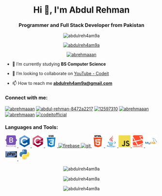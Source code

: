 <h1 align="center">Hi 👋, I'm Abdul Rehman</h1>
<h3 align="center">Programmer and Full Stack Developer from Pakistan</h3>

<p align="center"> <img src="https://komarev.com/ghpvc/?username=abdulreh4am9a&label=Profile%20views&color=0e75b6&style=flat" alt="abdulreh4am9a" /> </p>

<p align="center"> <a href="https://github.com/ryo-ma/github-profile-trophy"><img src="https://github-profile-trophy.vercel.app/?username=abdulreh4am9a" alt="abdulreh4am9a" /></a> </p>

<p align="center"> <a href="https://twitter.com/abrehmaaan" target="blank"><img src="https://img.shields.io/twitter/follow/abrehmaaan?logo=twitter&style=for-the-badge" alt="abrehmaaan" /></a> </p>

- 🌱 I’m currently studying **BS Computer Science**

- 👯 I’m looking to collaborate on [YouTube - Codeit](https://www.youtube.com/c/CodeItOfficial)

- 📫 How to reach me **abdulreh4am9a@gmail.com**

<h3 align="left">Connect with me:</h3>
<p align="left">
<a href="https://twitter.com/abrehmaaan" target="blank"><img align="center" src="https://raw.githubusercontent.com/rahuldkjain/github-profile-readme-generator/master/src/images/icons/Social/twitter.svg" alt="abrehmaaan" height="30" width="40" /></a>
<a href="https://linkedin.com/in/abdul-rehman-8472a2217" target="blank"><img align="center" src="https://raw.githubusercontent.com/rahuldkjain/github-profile-readme-generator/master/src/images/icons/Social/linked-in-alt.svg" alt="abdul-rehman-8472a2217" height="30" width="40" /></a>
<a href="https://stackoverflow.com/users/12597310" target="blank"><img align="center" src="https://raw.githubusercontent.com/rahuldkjain/github-profile-readme-generator/master/src/images/icons/Social/stack-overflow.svg" alt="12597310" height="30" width="40" /></a>
<a href="https://fb.com/abrehmaaan" target="blank"><img align="center" src="https://raw.githubusercontent.com/rahuldkjain/github-profile-readme-generator/master/src/images/icons/Social/facebook.svg" alt="abrehmaaan" height="30" width="40" /></a>
<a href="https://instagram.com/abrehmaaan" target="blank"><img align="center" src="https://raw.githubusercontent.com/rahuldkjain/github-profile-readme-generator/master/src/images/icons/Social/instagram.svg" alt="abrehmaaan" height="30" width="40" /></a>
<a href="https://www.youtube.com/c/codeitofficial" target="blank"><img align="center" src="https://raw.githubusercontent.com/rahuldkjain/github-profile-readme-generator/master/src/images/icons/Social/youtube.svg" alt="codeitofficial" height="30" width="40" /></a>
</p>

<h3 align="left">Languages and Tools:</h3>
<p align="left">
 <a href="https://getbootstrap.com" target="_blank" rel="noreferrer"> <img src="https://raw.githubusercontent.com/devicons/devicon/master/icons/bootstrap/bootstrap-plain-wordmark.svg" alt="bootstrap" width="40" height="40"/> </a> <a href="https://www.cprogramming.com/" target="_blank" rel="noreferrer"> <img src="https://raw.githubusercontent.com/devicons/devicon/master/icons/c/c-original.svg" alt="c" width="40" height="40"/> </a> <a href="https://www.w3schools.com/cpp/" target="_blank" rel="noreferrer"> <img src="https://raw.githubusercontent.com/devicons/devicon/master/icons/cplusplus/cplusplus-original.svg" alt="cplusplus" width="40" height="40"/> </a> <a href="https://www.w3schools.com/css/" target="_blank" rel="noreferrer"> <img src="https://raw.githubusercontent.com/devicons/devicon/master/icons/css3/css3-original-wordmark.svg" alt="css3" width="40" height="40"/> </a> <a href="https://firebase.google.com/" target="_blank" rel="noreferrer"> <img src="https://www.vectorlogo.zone/logos/firebase/firebase-icon.svg" alt="firebase" width="40" height="40"/> </a> <a href="https://git-scm.com/" target="_blank" rel="noreferrer"> <img src="https://www.vectorlogo.zone/logos/git-scm/git-scm-icon.svg" alt="git" width="40" height="40"/> </a> <a href="https://www.w3.org/html/" target="_blank" rel="noreferrer"> <img src="https://raw.githubusercontent.com/devicons/devicon/master/icons/html5/html5-original-wordmark.svg" alt="html5" width="40" height="40"/> </a> <a href="https://www.java.com" target="_blank" rel="noreferrer"> <img src="https://raw.githubusercontent.com/devicons/devicon/master/icons/java/java-original.svg" alt="java" width="40" height="40"/> </a> <a href="https://developer.mozilla.org/en-US/docs/Web/JavaScript" target="_blank" rel="noreferrer"> <img src="https://raw.githubusercontent.com/devicons/devicon/master/icons/javascript/javascript-original.svg" alt="javascript" width="40" height="40"/> </a> <a href="https://laravel.com/" target="_blank" rel="noreferrer"> <img src="https://raw.githubusercontent.com/devicons/devicon/master/icons/laravel/laravel-plain-wordmark.svg" alt="laravel" width="40" height="40"/> </a> <a href="https://www.mysql.com/" target="_blank" rel="noreferrer"> <img src="https://raw.githubusercontent.com/devicons/devicon/master/icons/mysql/mysql-original-wordmark.svg" alt="mysql" width="40" height="40"/> </a> <a href="https://www.php.net" target="_blank" rel="noreferrer"> <img src="https://raw.githubusercontent.com/devicons/devicon/master/icons/php/php-original.svg" alt="php" width="40" height="40"/> </a> <a href="https://www.python.org" target="_blank" rel="noreferrer"> <img src="https://raw.githubusercontent.com/devicons/devicon/master/icons/python/python-original.svg" alt="python" width="40" height="40"/> </a> </p>

<p align="center"><img align="center" src="https://github-readme-stats.vercel.app/api/top-langs?username=abdulreh4am9a&show_icons=truetheme=synthwave&layout=compact" alt="abdulreh4am9a" /></p>

<p align="center"><img align="center" src="https://github-readme-stats.vercel.app/api?username=abdulreh4am9a&show_icons=true&theme=synthwave" alt="abdulreh4am9a" /></p>

<p align="center"><img align="center" src="https://github-readme-streak-stats.herokuapp.com/?user=abdulreh4am9a&theme=synthwave" alt="abdulreh4am9a" /></p>
